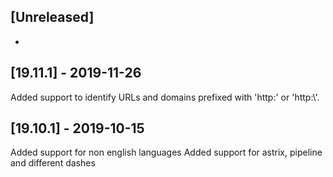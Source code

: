 ## [Unreleased]
- 

## [19.11.1] - 2019-11-26
Added support to identify URLs and domains prefixed with 'http:' or 'http:\\'.

## [19.10.1] - 2019-10-15
Added support for non english languages
Added support for astrix, pipeline and different dashes
